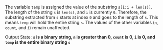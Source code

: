 The variable `temp` is assigned the value of the substring `s[i:i + len(s)]`. The length of the string `s` is `len(s)`, and `i` is currently `0`. Therefore, the substring extracted from `s` starts at index `0` and goes to the length of `s`. This means `temp` will hold the entire string `s`. The values of the other variables (`n`, `count`, and `i`) remain unaffected.

Output State: **`s` is a binary string, `n` is greater than 0, `count` is 0, `i` is 0, and `temp` is the entire binary string `s`**